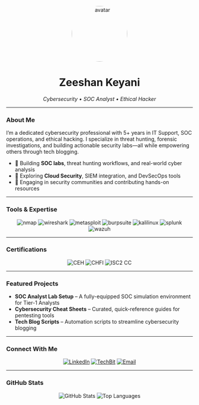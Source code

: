 <p align="center">
  <img src="https://avatars.githubusercontent.com/ZeeshanKeyani" alt="avatar" width="150" style="border-radius:50%;" />
</p>

<h1 align="center">Zeeshan Keyani</h1>
<p align="center"><i>Cybersecurity • SOC Analyst • Ethical Hacker</i></p>

---

###  About Me
I’m a dedicated cybersecurity professional with 5+ years in IT Support, SOC operations, and ethical hacking. I specialize in threat hunting, forensic investigations, and building actionable security labs—all while empowering others through tech blogging.

- 🎯 Building **SOC labs**, threat hunting workflows, and real-world cyber analysis
- 🌱 Exploring **Cloud Security**, SIEM integration, and DevSecOps tools
- 📢 Engaging in security communities and contributing hands-on resources

---

###  Tools & Expertise
<p align="center">
  <img src="https://img.shields.io/badge/Nmap-00457C?style=for-the-badge&logo=gnuhq&logoColor=white" alt="nmap" />
  <img src="https://img.shields.io/badge/Wireshark-1679A7?style=for-the-badge&logo=wireshark&logoColor=white" alt="wireshark" />
  <img src="https://img.shields.io/badge/Metasploit-ED1C24?style=for-the-badge&logo=metasploit&logoColor=white" alt="metasploit" />
  <img src="https://img.shields.io/badge/BurpSuite-FF6C37?style=for-the-badge&logo=burpsuite&logoColor=white" alt="burpsuite" />
  <img src="https://img.shields.io/badge/KaliLinux-268BEE?style=for-the-badge&logo=kalilinux&logoColor=white" alt="kalilinux" />
  <img src="https://img.shields.io/badge/Splunk-000000?style=for-the-badge&logo=splunk&logoColor=white" alt="splunk" />
  <img src="https://img.shields.io/badge/Wazuh-326CE5?style=for-the-badge&logo=wazuh&logoColor=white" alt="wazuh" />
</p>

---

###  Certifications
<p align="center">
  <img src="https://img.shields.io/badge/CEH-Certified%20Ethical%20Hacker-red?style=for-the-badge&logo=hackaday&logoColor=white" alt="CEH" />
  <img src="https://img.shields.io/badge/CHFI-Computer%20Hacking%20Forensic%20Investigator-blue?style=for-the-badge&logo=security&logoColor=white" alt="CHFI" />
  <img src="https://img.shields.io/badge/ISC²-Certified%20in%20Cybersecurity-2E8B57?style=for-the-badge&logo=isc2&logoColor=white" alt="ISC2 CC" />
</p>

---

###  Featured Projects
- **SOC Analyst Lab Setup** – A fully-equipped SOC simulation environment for Tier-1 Analysts  
- **Cybersecurity Cheat Sheets** – Curated, quick-reference guides for pentesting tools  
- **Tech Blog Scripts** – Automation scripts to streamline cybersecurity blogging

---

###  Connect With Me
<p align="center">
  <a href="https://www.linkedin.com/in/xeeshankeyani/"><img src="https://img.shields.io/badge/LinkedIn-In-0A66C2?style=for-the-badge&logo=linkedin&logoColor=white" alt="LinkedIn"></a>
  <a href="https://www.techbit.pk/"><img src="https://img.shields.io/badge/TechBit.pk-000000?style=for-the-badge&logo=wordpress&logoColor=white" alt="TechBit"></a>
  <a href="mailto:xeeshankeyani@gmail.com"><img src="https://img.shields.io/badge/Email-Me-D14836?style=for-the-badge&logo=gmail&logoColor=white" alt="Email"></a>
</p>

---

###  GitHub Stats
<p align="center">
  <img src="https://github-readme-stats.vercel.app/api?username=yourusername&show_icons=true&theme=radical" alt="GitHub Stats">
  <img src="https://github-readme-stats.vercel.app/api/top-langs/?username=yourusername&layout=compact&theme=radical" alt="Top Languages">
</p>

